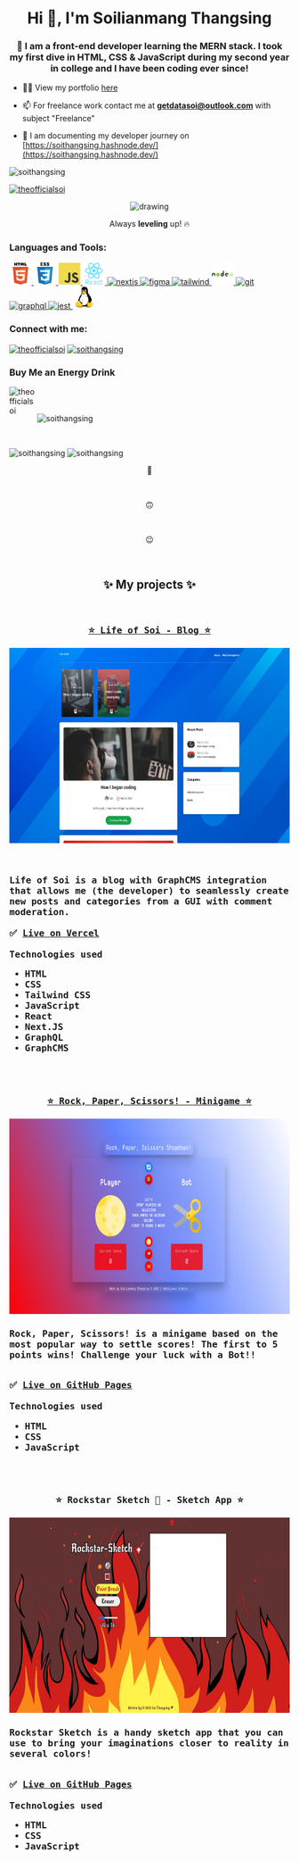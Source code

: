 <!---
soithangsing/soithangsing is a ✨ special ✨ repository because its `README.md` (this file) appears on your GitHub profile.
You can click the Preview link to take a look at your changes.
--->

<h1 align="center">Hi 👋, I'm Soilianmang Thangsing</h1>
<h3 align="center">🤠 I am a front-end developer learning the MERN stack. I took my first dive in HTML, CSS & JavaScript during my second year in college and I have been coding ever since!</h3>

- <p> 👨‍💻 View my portfolio <a href="https://blissful-clarke-77b2ef.netlify.app/" target="_blank">here</a></p>

- 📫 For freelance work contact me at **getdatasoi@outlook.com** with subject "Freelance"

- 📝 I am documenting my developer journey on [https://soithangsing.hashnode.dev/](https://soithangsing.hashnode.dev/)

<p align="left"> <img src="https://komarev.com/ghpvc/?username=soithangsing&label=Profile%20views&color=0e75b6&style=flat" alt="soithangsing" /> </p>

<p align="left"> <a href="https://twitter.com/theofficialsoi" target="blank"><img src="https://img.shields.io/twitter/follow/theofficialsoi?logo=twitter&style=for-the-badge" alt="theofficialsoi" /></a> </p>

<p align="center">
    <img src="https://github.com/soithangsing/soithangsing/blob/main/powerup.gif" alt="drawing" width="300" height="300"/>
 </p>
 
 <p align="center">
    Always <b>leveling</b> up! 🔥
 </p>

<h3 align="left">Languages and Tools:</h3>
<p align="left"> <a href="https://www.w3.org/html/" target="_blank" rel="noreferrer"> <img src="https://raw.githubusercontent.com/devicons/devicon/master/icons/html5/html5-original-wordmark.svg" alt="html5" width="40" height="40"/> </a> <a href="https://www.w3schools.com/css/" target="_blank" rel="noreferrer"> <img src="https://raw.githubusercontent.com/devicons/devicon/master/icons/css3/css3-original-wordmark.svg" alt="css3" width="40" height="40"/> </a> <a href="https://developer.mozilla.org/en-US/docs/Web/JavaScript" target="_blank" rel="noreferrer"> <img src="https://raw.githubusercontent.com/devicons/devicon/master/icons/javascript/javascript-original.svg" alt="javascript" width="40" height="40"/> </a> <a href="https://reactjs.org/" target="_blank" rel="noreferrer"> <img src="https://raw.githubusercontent.com/devicons/devicon/master/icons/react/react-original-wordmark.svg" alt="react" width="40" height="40"/> </a> <a href="https://nextjs.org/" target="_blank" rel="noreferrer"> <img src="https://cdn.worldvectorlogo.com/logos/nextjs-2.svg" alt="nextjs" width="40" height="40"/> </a>  <a href="https://www.figma.com/" target="_blank" rel="noreferrer"> <img src="https://www.vectorlogo.zone/logos/figma/figma-icon.svg" alt="figma" width="40" height="40"/> </a>  <a href="https://tailwindcss.com/" target="_blank" rel="noreferrer"> <img src="https://www.vectorlogo.zone/logos/tailwindcss/tailwindcss-icon.svg" alt="tailwind" width="40" height="40"/> </a> <a href="https://nodejs.org" target="_blank" rel="noreferrer"> <img src="https://raw.githubusercontent.com/devicons/devicon/master/icons/nodejs/nodejs-original-wordmark.svg" alt="nodejs" width="40" height="40"/> </a> <a href="https://git-scm.com/" target="_blank" rel="noreferrer"> <img src="https://www.vectorlogo.zone/logos/git-scm/git-scm-icon.svg" alt="git" width="40" height="40"/> </a> <a href="https://graphql.org" target="_blank" rel="noreferrer"> <img src="https://www.vectorlogo.zone/logos/graphql/graphql-icon.svg" alt="graphql" width="40" height="40"/> </a>   <a href="https://jestjs.io" target="_blank" rel="noreferrer"> <img src="https://www.vectorlogo.zone/logos/jestjsio/jestjsio-icon.svg" alt="jest" width="40" height="40"/> </a> <a href="https://www.linux.org/" target="_blank" rel="noreferrer"> <img src="https://raw.githubusercontent.com/devicons/devicon/master/icons/linux/linux-original.svg" alt="linux" width="40" height="40"/> </a> </p>

<h3 align="left">Connect with me:</h3>
<p align="left">
<a href="https://twitter.com/theofficialsoi" target="blank"><img align="center" src="https://raw.githubusercontent.com/rahuldkjain/github-profile-readme-generator/master/src/images/icons/Social/twitter.svg" alt="theofficialsoi" height="30" width="40" /></a>
<a href="https://linkedin.com/in/soithangsing" target="blank"><img align="center" src="https://raw.githubusercontent.com/rahuldkjain/github-profile-readme-generator/master/src/images/icons/Social/linked-in-alt.svg" alt="soithangsing" height="30" width="40" /></a>
</p>

<h3 align="left">Buy Me an Energy Drink</h3>
<p><a href="https://www.buymeacoffee.com/theofficialsoi"> <img align="left" src="https://cdn-icons-png.flaticon.com/512/1150/1150231.png" height="50" width="50" alt="theofficialsoi" /></a></p><br/><br/>

<p><img src="https://github-readme-streak-stats.herokuapp.com/?user=soithangsing&" alt="soithangsing" /></p> <br/>

<p>&nbsp;<img src="https://github-readme-stats.vercel.app/api?username=soithangsing&show_icons=true&theme=cobalt2&locale=en" alt="soithangsing" />
    <img align="left" src="https://github-readme-stats.vercel.app/api/top-langs?username=soithangsing&hide=stars&show_icons=true&theme=cobalt2&locale=en&layout=compact" alt="soithangsing" />
</p>


<p align="center">🙂</p></br>
<p align="center">🙃</p></br>
<p align="center">😉</p></br>

<h2 align="center">✨ My projects ✨</h2></br>




<kbd>   
    <h3 align="center"><a href="https://github.com/soithangsing/lifeofsoi_blog" target="_blank">⭐ Life of Soi - Blog ⭐</a></h3>

<p align="center">
 <img src="https://github.com/soithangsing/soithangsing/blob/main/blog-lifeofsoi.jpg" alt="blog-screenshot" width="700" height=350"/>
                                                                                                                                   </p><br/><h3>Life of Soi is a blog with GraphCMS integration that allows me (the developer) to seamlessly create new posts and categories from a GUI with comment moderation. <br/><br/> ✅ <a href="https://blog-lifeofsoi.vercel.app"> Live on Vercel </a>
<br/><br/>
Technologies used
<ul>
<li>HTML</li>
<li>CSS</li>
<li>Tailwind CSS</li>
<li>JavaScript</li>
<li>React</li>
<li>Next.JS</li>
<li>GraphQL</li>
<li>GraphCMS</li>
</ul>
</h3></kbd><br/><br/>
                                                                                                                                      
<kbd>  
 <h3 align="center"><a href="https://github.com/soithangsing/rock-paper-scissors/" target="_blank">⭐ Rock, Paper, Scissors! - Minigame ⭐</a></h3> 
<p align="center">
    <img src="https://github.com/soithangsing/soithangsing/blob/main/rock-paper-scissors-screenshot.jpg" alt="rock-paper-scissor-screenshot" width="700" height="350"/>
 </p>
<h3>Rock, Paper, Scissors! is a minigame based on the most popular way to settle scores! The first to 5 points wins! Challenge your luck with a Bot!!<br/><br/>

✅ <a href="https://soithangsing.github.io/rock-paper-scissors/" target="_blank">Live on GitHub Pages </a><br/><br/>
Technologies used
<ul>
<li>HTML</li>
<li>CSS</li>
<li>JavaScript</li>
</ul></h3></kbd><br/><br/>
 
<kbd>
                  <h3 align="center">⭐ Rockstar Sketch 🎸 - Sketch App ⭐</h3>
 <p align="center">
    <img src="https://github.com/soithangsing/soithangsing/blob/main/rockstar-sketch-screenshot.jpg" alt="sketch-app-screenshot" width="700" height="350"/>
 </p>
 
 <h3>Rockstar Sketch is a handy sketch app that you can use to bring your imaginations closer to reality in several colors!<br/><br/>

✅ <a href="https://soithangsing.github.io/etch-a-sketch/" target="_blank">Live on GitHub Pages</a><br/><br/>
 Technologies used
<ul>
<li>HTML</li>
<li>CSS</li>
<li>JavaScript</li>
</ul></h3></kbd><br/><br/>
